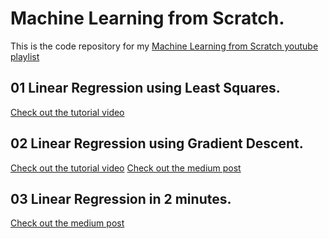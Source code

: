# Machine Learning from Scratch.
This is the code repository for my [Machine Learning from Scratch youtube playlist](https://www.youtube.com/watch?v=4PHI11lX11I&list=PLP3ANEJKF1TzOz3hwOoRclgRFVi8A76k2)
## 01 Linear Regression using Least Squares.  
[Check out the tutorial video](https://www.youtube.com/watch?v=kR6tBAq16ng&t=2s)
## 02 Linear Regression using Gradient Descent.  
[Check out the tutorial video](https://www.youtube.com/watch?v=4PHI11lX11I&t=2s)
[Check out the medium post](https://towardsdatascience.com/linear-regression-using-gradient-descent-97a6c8700931)
## 03 Linear Regression in 2 minutes.
[Check out the medium post](https://towardsdatascience.com/linear-regression-in-6-lines-of-python-5e1d0cd05b8d)
